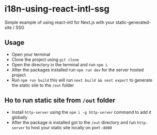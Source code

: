 # i18n-using-react-intl-ssg
Simple example of using react-intl for Next.js with your static-generated-site / SSG

## Usage
- Open your terminal
- Clone the project using `git clone`
- Open the directory in the terminal and run `npm i`
- After the packages installed run `npm run dev` for the server hosted project
- Run `npm run build` this will run `next build && next export` to generate the static site to the `/out` folder

## Ho to run static site from `/out` folder
- Install `http-server` using the `npm i -g http-server` command to add it globally
- After the package is installed got to the `/out` directory and run `http-server` to host your static site locally on port `:8080`
